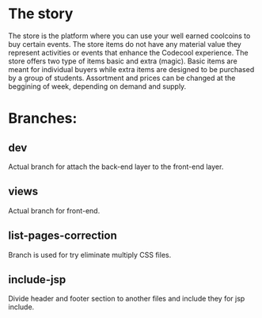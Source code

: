# The story

The store is the platform where you can use your well earned coolcoins to buy certain events.
The store items do not have any material value they represent activities or events that enhance the Codecool experience.
The store offers two type of items basic and extra (magic).
Basic items are meant for individual buyers while extra items are designed to be purchased by a group of students.
Assortment and prices can be changed at the beggining of week, depending on demand and supply.

# Branches:
## dev
Actual branch for attach the back-end layer to the front-end layer.
## views
Actual branch for front-end.
## list-pages-correction
Branch is used for try eliminate multiply CSS files.
## include-jsp
Divide header and footer section to another files and include they for jsp include.
